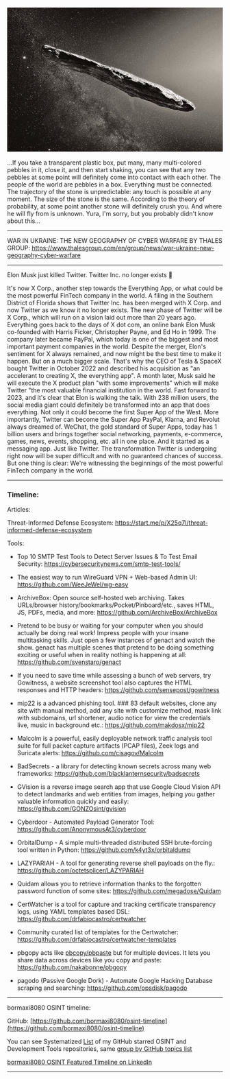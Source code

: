 
![alt text](img/02.jpeg)

...If you take a transparent plastic box, put many, many multi-colored pebbles in it, close it, and then start shaking, you can see that any two pebbles at some point will definitely come into contact with each other.
The people of the world are pebbles in a box. Everything must be connected. The trajectory of the stone is unpredictable: any touch is possible at any moment. The size of the stone is the same. According to the theory of probability, at some point another stone will definitely crush you. And where he will fly from is unknown.
Yura, I'm sorry, but you probably didn't know about this...

----

WAR IN UKRAINE: THE NEW GEOGRAPHY OF CYBER WARFARE BY THALES GROUP: https://www.thalesgroup.com/en/group/news/war-ukraine-new-geography-cyber-warfare

----

Elon Musk just killed Twitter. Twitter Inc. no longer exists 🤯  
  
It's now X Corp., another step towards the Everything App, or what could be the most powerful FinTech company in the world.
A filing in the Southern District of Florida shows that Twitter Inc. has been merged with X Corp. and now Twitter as we know it no longer exists.
The new phase of Twitter will be X Corp., which will run on a vision laid out more than 20 years ago.
Everything goes back to the days of X dot com, an online bank Elon Musk co-founded with Harris Ficker, Christopher Payne, and Ed Ho in 1999. The company later became PayPal, which today is one of the biggest and most important payment companies in the world.
Despite the merger, Elon's sentiment for X always remained, and now might be the best time to make it happen. But on a much bigger scale.
That's why the CEO of Tesla & SpaceX bought Twitter in October 2022 and described his acquisition as "an accelerant to creating X, the everything app". A month later, Musk said he will execute the X product plan "with some improvements" which will make Twitter "the most valuable financial institution in the world.
Fast forward to 2023, and it's clear that Elon is walking the talk.
With 238 million users, the social media giant could definitely be transformed into an app that does everything.
Not only it could become the first Super App of the West. More importantly, Twitter can become the Super App PayPal, Klarna, and Revolut always dreamed of.
WeChat, the gold standard of Super Apps, today has 1 billion users and brings together social networking, payments, e-commerce, games, news, events, shopping, etc. all in one place.
And it started as a messaging app. Just like Twitter.
The transformation Twitter is undergoing right now will be super difficult and with no guaranteed chances of success. But one thing is clear: We're witnessing the beginnings of the most powerful FinTech company in the world.

----

### Timeline:

Articles:

Threat-Informed Defense Ecosystem: https://start.me/p/X25q7l/threat-informed-defense-ecosystem

Tools:

- Top 10 SMTP Test Tools to Detect Server Issues & To Test Email Security: https://cybersecuritynews.com/smtp-test-tools/

- The easiest way to run WireGuard VPN + Web-based Admin UI: https://github.com/WeeJeWel/wg-easy

- ArchiveBox: Open source self-hosted web archiving. Takes URLs/browser history/bookmarks/Pocket/Pinboard/etc., saves HTML, JS, PDFs, media, and more: https://github.com/ArchiveBox/ArchiveBox

- Pretend to be busy or waiting for your computer when you should actually be doing real work! Impress people with your insane multitasking skills. Just open a few instances of genact and watch the show. genact has multiple scenes that pretend to be doing something exciting or useful when in reality nothing is happening at all: https://github.com/svenstaro/genact

- If you need to save time while assessing a bunch of web servers, try Gowitness, a website screenshot tool also captures the HTML responses and HTTP headers: https://github.com/sensepost/gowitness

- mip22 is a advanced phishing tool. ### 83 default websites, clone any site with manual method, add any site with customize method, mask link with subdomains, url shortener, audio notice for view the credentials live, music in background etc.: https://github.com/makdosx/mip22

- Malcolm is a powerful, easily deployable network traffic analysis tool suite for full packet capture artifacts (PCAP files), Zeek logs and Suricata alerts: https://github.com/cisagov/Malcolm

- BadSecrets - a library for detecting known secrets across many web frameworks: https://github.com/blacklanternsecurity/badsecrets

- GVision is a reverse image search app that use Google Cloud Vision API to detect landmarks and web entities from images, helping you gather valuable information quickly and easily: https://github.com/GONZOsint/gvision

- Cyberdoor - Automated Payload Generator Tool: https://github.com/AnonymousAt3/cyberdoor

- OrbitalDump - A simple multi-threaded distributed SSH brute-forcing tool written in Python: https://github.com/k4yt3x/orbitaldump

- LAZYPARIAH - A tool for generating reverse shell payloads on the fly.: https://github.com/octetsplicer/LAZYPARIAH

- Quidam allows you to retrieve information thanks to the forgotten password function of some sites: https://github.com/megadose/Quidam

- CertWatcher is a tool for capture and tracking certificate transparency logs, using YAML templates based DSL: https://github.com/drfabiocastro/certwatcher

- Community curated list of templates for the Certwatcher: https://github.com/drfabiocastro/certwatcher-templates

- pbgopy acts like [pbcopy/pbpaste](https://www.unix.com/man-page/osx/1/pbcopy/) but for multiple devices. It lets you share data across devices like you copy and paste: https://github.com/nakabonne/pbgopy

- pagodo (Passive Google Dork) - Automate Google Hacking Database scraping and searching: https://github.com/opsdisk/pagodo

----

bormaxi8080 OSINT timeline:

GitHub: [https://github.com/bormaxi8080/osint-timeline](https://github.com/bormaxi8080/osint-timeline)

You can see Systematized [List](https://github.com/bormaxi8080/github-starred-repos-builder/blob/main/starred_repos.md) of my GitHub starred OSINT and Development Tools repositories, same [group by GitHub topics list](https://github.com/bormaxi8080/starred)

[bormaxi8080 OSINT Featured Timeline on LinkedIn](https://www.linkedin.com/in/maxim-marshak/details/featured/)

----

